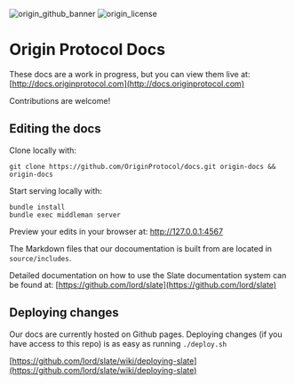 ![origin_github_banner](https://user-images.githubusercontent.com/673455/37314301-f8db9a90-2618-11e8-8fee-b44f38febf38.png)
![origin_license](https://img.shields.io/badge/license-MIT-6e3bea.svg?style=flat-square&colorA=111d28)

# Origin Protocol Docs

These docs are a work in progress, but you can view them live at: [http://docs.originprotocol.com](http://docs.originprotocol.com)

Contributions are welcome!


## Editing the docs

Clone locally with:

    git clone https://github.com/OriginProtocol/docs.git origin-docs && origin-docs
    
Start serving locally with: 

    bundle install
    bundle exec middleman server

Preview your edits in your browser at: http://127.0.0.1:4567

The Markdown files that our docoumentation is built from are located in `source/includes`.
   
Detailed documentation on how to use the Slate documentation system can be found at: [https://github.com/lord/slate](https://github.com/lord/slate)

## Deploying changes

Our docs are currently hosted on Github pages. Deploying changes (if you have access to this repo) is as easy as running `./deploy.sh`

[https://github.com/lord/slate/wiki/deploying-slate](https://github.com/lord/slate/wiki/deploying-slate)
